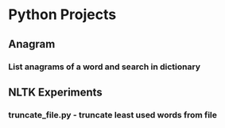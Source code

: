 # Python Projects
## Anagram
### List anagrams of a word and search in dictionary
## NLTK Experiments
### truncate_file.py - truncate least used words from file


